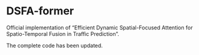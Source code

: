 # DSFA-former
Official implementation of “Efficient Dynamic Spatial-Focused Attention for Spatio-Temporal Fusion in Traffic Prediction”.

The complete code has been updated.
